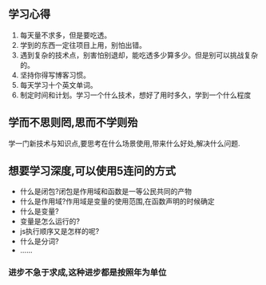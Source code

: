 ## 学习心得
1. 每天量不求多，但是要吃透。
2. 学到的东西一定往项目上用，别怕出错。
3. 遇到复杂的技术点，别害怕别退却，能吃透多少算多少。但是别可以挑战复杂的。
4. 坚持你得写博客习惯。
5. 每天学习十个英文单词。
6. 制定时间和计划。学习一个什么技术，想好了用时多久，学到一个什么程度

## 学而不思则罔,思而不学则殆
学一门新技术与知识点,要思考在什么场景使用,带来什么好处,解决什么问题.

## 想要学习深度,可以使用5连问的方式
- 什么是闭包?闭包是作用域和函数是一等公民共同的产物
- 什么是作用域?作用域是变量的使用范围,在函数声明的时候确定
- 什么是变量?
- 变量是怎么运行的?
- js执行顺序又是怎样的呢?
- 什么是分词?
- ......

### 进步不急于求成,这种进步都是按照年为单位